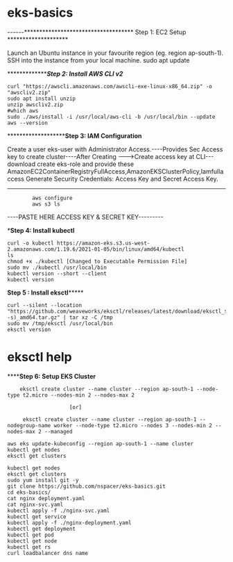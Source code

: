 # eks-basics
------************************************ Step 1: EC2 Setup ********************

Launch an Ubuntu instance in your favourite region (eg. region ap-south-1).
SSH into the instance from your local machine.
sudo apt update 

******************************************Step 2: Install AWS CLI v2*****************************

	curl "https://awscli.amazonaws.com/awscli-exe-linux-x86_64.zip" -o "awscliv2.zip"
	sudo apt install unzip
	unzip awscliv2.zip
	#which aws
	sudo ./aws/install -i /usr/local/aws-cli -b /usr/local/bin --update
	aws --version

*****************************************Step 3: IAM Configuration**********************

Create a user eks-user with Administrator Access.----Provides Sec Access key to create cluster----After Creating --->Create access key at CLI---download
create eks-role and provide these AmazonEC2ContainerRegistryFullAccess,AmazonEKSClusterPolicy,Iamfullaccess
Generate Security Credentials: Access Key and Secret Access Key.

************************
			aws configure
			aws s3 ls
----PASTE HERE ACCESS KEY & SECRET KEY---------

***************************************Step 4: Install kubectl**************************************

	curl -o kubectl https://amazon-eks.s3.us-west-2.amazonaws.com/1.19.6/2021-01-05/bin/linux/amd64/kubectl
	ls
	chmod +x ./kubectl [Changed to Executable Permission File]
	sudo mv ./kubectl /usr/local/bin
	kubectl version --short --client
	kubectl version

**************************************Step 5 : Install eksctl*******************************************

	curl --silent --location "https://github.com/weaveworks/eksctl/releases/latest/download/eksctl_$(uname -s)_amd64.tar.gz" | tar xz -C /tmp
	sudo mv /tmp/eksctl /usr/local/bin
	eksctl version
# eksctl help

**************************************Step 6: Setup EKS Cluster**********************************
                
		eksctl create cluster --name cluster --region ap-south-1 --node-type t2.micro --nodes-min 2 --nodes-max 2

						[or]

         eksctl create cluster --name cluster --region ap-south-1 --nodegroup-name worker --node-type t2.micro --nodes 3 --nodes-min 2 --nodes-max 2 --managed

   	aws eks update-kubeconfig --region ap-south-1 --name cluster
	kubectl get nodes
	eksctl get clusters

	kubectl get nodes
	eksctl get clusters
 	sudo yum install git -y
	git clone https://github.com/nspacer/eks-basics.git
	cd eks-basics/
	cat nginx deployment.yaml
	cat nginx-svc.yaml
	kubectl apply -f ./nginx-svc.yaml
	kubectl get service
	kubectl apply -f ./nginx-deployment.yaml
	kubectl get deployment
	kubectl get pod
	kubectl get node
	kubectl get rs
	curl loadbalancer dns name










